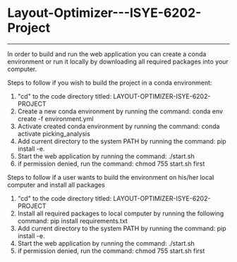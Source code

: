 # Layout-Optimizer---ISYE-6202-Project
---

In order to build and run the web application you can create a conda environment or run it locally by downloading all required packages into your computer. 

Steps to follow if you wish to build the project in a conda environment:

1) "cd" to the code directory titled: LAYOUT-OPTIMIZER-ISYE-6202-PROJECT 
2) Create a new conda environment by running the command:
        conda env create -f environment.yml
3) Activate created conda environment by running the command:
        conda activate picking_analysis
3) Add current directory to the system PATH by running the command: 
        pip install -e. 
4) Start the web application by running the command:
        ./start.sh 
5) if permission denied, run the command:
        chmod 755 start.sh first 

Steps to follow if a user wants to build the environment on his/her local computer and install all packages

1) "cd" to the code directory titled: LAYOUT-OPTIMIZER-ISYE-6202-PROJECT 
2) Install all required packages to local computer by running the following command:
        pip install requirements.txt
3) Add current directory to the system PATH by running the command: 
        pip install -e. 
4) Start the web application by running the command:
        ./start.sh 
5) if permission denied, run the command:
        chmod 755 start.sh first 
